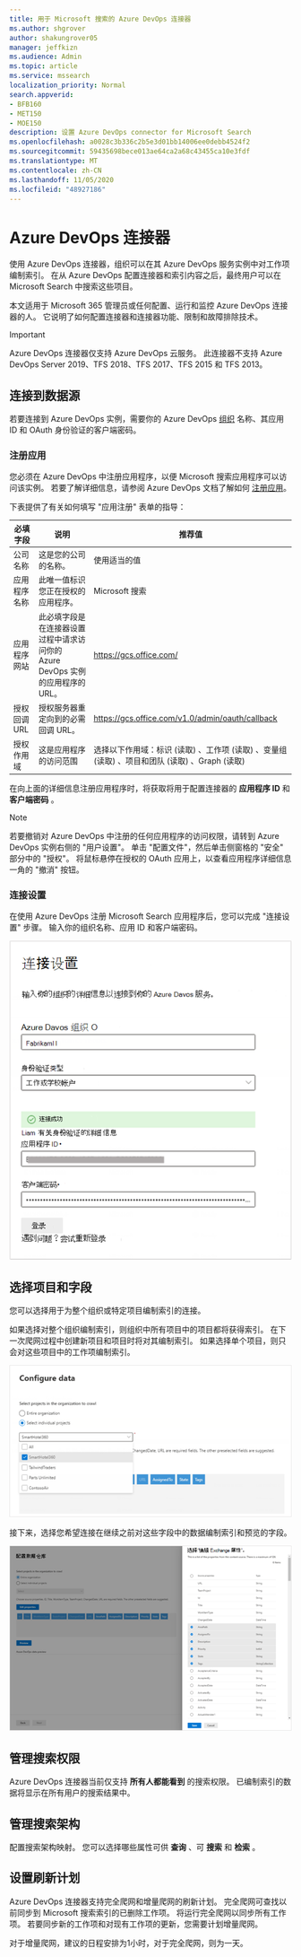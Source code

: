 ```yaml
---
title: 用于 Microsoft 搜索的 Azure DevOps 连接器
ms.author: shgrover
author: shakungrover05
manager: jeffkizn
ms.audience: Admin
ms.topic: article
ms.service: mssearch
localization_priority: Normal
search.appverid:
- BFB160
- MET150
- MOE150
description: 设置 Azure DevOps connector for Microsoft Search
ms.openlocfilehash: a0028c3b336c2b5e3d01bb14006ee0debb4524f2
ms.sourcegitcommit: 59435698bece013ae64ca2a68c43455ca10e3fdf
ms.translationtype: MT
ms.contentlocale: zh-CN
ms.lasthandoff: 11/05/2020
ms.locfileid: "48927186"
---
```

# <a name="azure-devops-connector"></a>Azure DevOps 连接器

使用 Azure DevOps 连接器，组织可以在其 Azure DevOps 服务实例中对工作项编制索引。 在从 Azure DevOps 配置连接器和索引内容之后，最终用户可以在 Microsoft Search 中搜索这些项目。

本文适用于 Microsoft 365 管理员或任何配置、运行和监控 Azure DevOps 连接器的人。 它说明了如何配置连接器和连接器功能、限制和故障排除技术。

>[!IMPORTANT]
>Azure DevOps 连接器仅支持 Azure DevOps 云服务。 此连接器不支持 Azure DevOps Server 2019、TFS 2018、TFS 2017、TFS 2015 和 TFS 2013。

## <a name="connect-to-a-data-source"></a>连接到数据源

若要连接到 Azure DevOps 实例，需要你的 Azure DevOps [组织](https://docs.microsoft.com/azure/devops/organizations/accounts/create-organization) 名称、其应用 ID 和 OAuth 身份验证的客户端密码。

### <a name="register-an-app"></a>注册应用

您必须在 Azure DevOps 中注册应用程序，以便 Microsoft 搜索应用程序可以访问该实例。 若要了解详细信息，请参阅 Azure DevOps 文档了解如何 [注册应用](https://docs.microsoft.com/azure/devops/integrate/get-started/authentication/oauth?view=azure-devops#register-your-app)。

下表提供了有关如何填写 "应用注册" 表单的指导：

 **必填字段** | **说明**      | **推荐值**
--- | --- | ---
| 公司名称         | 这是您的公司的名称。 | 使用适当的值   |
| 应用程序名称     | 此唯一值标识您正在授权的应用程序。    | Microsoft 搜索     |
| 应用程序网站  | 此必填字段是在连接器设置过程中请求访问你的 Azure DevOps 实例的应用程序的 URL。  | <https://gcs.office.com/>                |
| 授权回调 URL        | 授权服务器重定向到的必需回调 URL。 | <https://gcs.office.com/v1.0/admin/oauth/callback>|
| 授权作用域 | 这是应用程序的访问范围 | 选择以下作用域：标识 (读取) 、工作项 (读取) 、变量组 (读取) 、项目和团队 (读取) 、Graph (读取) |

在向上面的详细信息注册应用程序时，将获取将用于配置连接器的 **应用程序 ID** 和 **客户端密码** 。

>[!NOTE]
>若要撤销对 Azure DevOps 中注册的任何应用程序的访问权限，请转到 Azure DevOps 实例右侧的 "用户设置"。 单击 "配置文件"，然后单击侧窗格的 "安全" 部分中的 "授权"。 将鼠标悬停在授权的 OAuth 应用上，以查看应用程序详细信息一角的 "撤消" 按钮。

### <a name="connection-settings"></a>连接设置

在使用 Azure DevOps 注册 Microsoft Search 应用程序后，您可以完成 "连接设置" 步骤。 输入你的组织名称、应用 ID 和客户端密码。

![连接应用程序设置](media/ADO_Connection_settings_2.png)

## <a name="select-projects-and-fields"></a>选择项目和字段

您可以选择用于为整个组织或特定项目编制索引的连接。

如果选择对整个组织编制索引，则组织中所有项目中的项目都将获得索引。 在下一次爬网过程中创建新项目和项目时将对其编制索引。 如果选择单个项目，则只会对这些项目中的工作项编制索引。

![配置数据](media/ADO_Configure_data.png)

接下来，选择您希望连接在继续之前对这些字段中的数据编制索引和预览的字段。

![选择属性](media/ADO_choose_properties.png)

## <a name="manage-search-permissions"></a>管理搜索权限

Azure DevOps 连接器当前仅支持 **所有人都能看到** 的搜索权限。 已编制索引的数据将显示在所有用户的搜索结果中。

## <a name="manage-search-schema"></a>管理搜索架构

配置搜索架构映射。 您可以选择哪些属性可供 **查询** 、可 **搜索** 和 **检索** 。


## <a name="set-refresh-schedule"></a>设置刷新计划

Azure DevOps 连接器支持完全爬网和增量爬网的刷新计划。 完全爬网可查找以前同步到 Microsoft 搜索索引的已删除工作项。 将运行完全爬网以同步所有工作项。 若要同步新的工作项和对现有工作项的更新，您需要计划增量爬网。

对于增量爬网，建议的日程安排为1小时，对于完全爬网，则为一天。
